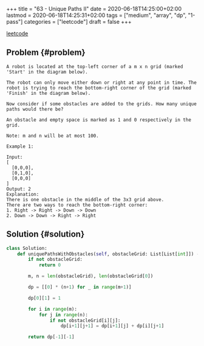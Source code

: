 +++
title = "63 - Unique Paths II"
date = 2020-06-18T14:25:00+02:00
lastmod = 2020-06-18T14:25:31+02:00
tags = ["medium", "array", "dp", "1-pass"]
categories = ["leetcode"]
draft = false
+++

[leetcode](https://leetcode.com/problems/unique-paths-ii/)


## Problem {#problem}

```text
A robot is located at the top-left corner of a m x n grid (marked 'Start' in the diagram below).

The robot can only move either down or right at any point in time. The robot is trying to reach the bottom-right corner of the grid (marked 'Finish' in the diagram below).

Now consider if some obstacles are added to the grids. How many unique paths would there be?

An obstacle and empty space is marked as 1 and 0 respectively in the grid.

Note: m and n will be at most 100.

Example 1:

Input:
[
  [0,0,0],
  [0,1,0],
  [0,0,0]
]
Output: 2
Explanation:
There is one obstacle in the middle of the 3x3 grid above.
There are two ways to reach the bottom-right corner:
1. Right -> Right -> Down -> Down
2. Down -> Down -> Right -> Right
```


## Solution {#solution}

```python
class Solution:
    def uniquePathsWithObstacles(self, obstacleGrid: List[List[int]]) -> int:
        if not obstacleGrid:
            return 0

        m, n = len(obstacleGrid), len(obstacleGrid[0])

        dp = [[0] * (n+1) for _ in range(m+1)]

        dp[0][1] = 1

        for i in range(m):
            for j in range(n):
                if not obstacleGrid[i][j]:
                    dp[i+1][j+1] = dp[i+1][j] + dp[i][j+1]

        return dp[-1][-1]
```
